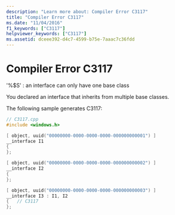 ```yaml
---
description: "Learn more about: Compiler Error C3117"
title: "Compiler Error C3117"
ms.date: "11/04/2016"
f1_keywords: ["C3117"]
helpviewer_keywords: ["C3117"]
ms.assetid: dceee392-d4c7-4599-b75e-7aaac7c36fdd
---
```

# Compiler Error C3117

'%$S' : an interface can only have one base class

You declared an interface that inherits from multiple base classes.

The following sample generates C3117:

```cpp
// C3117.cpp
#include <windows.h>

[ object, uuid("00000000-0000-0000-0000-000000000001") ]
__interface I1
{
};

[ object, uuid("00000000-0000-0000-0000-000000000002") ]
__interface I2
{
};

[ object, uuid("00000000-0000-0000-0000-000000000003") ]
__interface I3 : I1, I2
{   // C3117
};
```
